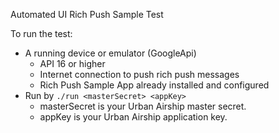 Automated UI Rich Push Sample Test

To run the test: 
 - A running device or emulator (GoogleApi)
   - API 16 or higher
   - Internet connection to push rich push messages 
   - Rich Push Sample App already installed and configured
 - Run by `./run <masterSecret> <appKey>`
   - masterSecret is your Urban Airship master secret.
   - appKey is your Urban Airship application key.
 
